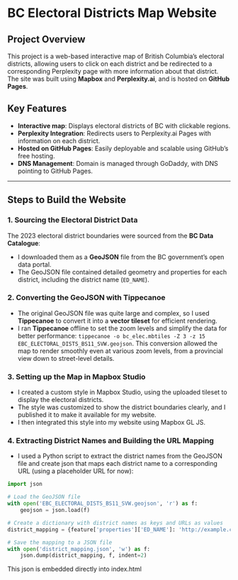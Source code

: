 # BC Electoral Districts Map Website

## Project Overview
This project is a web-based interactive map of British Columbia’s electoral districts, allowing users to click on each district and be redirected to a corresponding Perplexity page with more information about that district. The site was built using **Mapbox** and **Perplexity.ai**, and is hosted on **GitHub Pages**. 

## Key Features
- **Interactive map**: Displays electoral districts of BC with clickable regions.
- **Perplexity Integration**: Redirects users to Perplexity.ai Pages with information on each district.
- **Hosted on GitHub Pages**: Easily deployable and scalable using GitHub’s free hosting.
- **DNS Management**: Domain is managed through GoDaddy, with DNS pointing to GitHub Pages.

---

## Steps to Build the Website

### 1. Sourcing the Electoral District Data
The 2023 electoral district boundaries were sourced from the **BC Data Catalogue**:
- I downloaded them as a **GeoJSON** file from the BC government’s open data portal.
- The GeoJSON file contained detailed geometry and properties for each district, including the district name (`ED_NAME`).

### 2. Converting the GeoJSON with Tippecanoe
- The original GeoJSON file was quite large and complex, so I used **Tippecanoe** to convert it into a **vector tileset** for efficient rendering.
- I ran **Tippecanoe** offline to set the zoom levels and simplify the data for better performance:
  `tippecanoe -o bc_elec.mbtiles -Z 3 -z 15 EBC_ELECTORAL_DISTS_BS11_SVW.geojson`. This conversion allowed the map to render smoothly even at various zoom levels, from a provincial view down to street-level details.

### 3. Setting up the Map in Mapbox Studio

- I created a custom style in Mapbox Studio, using the uploaded tileset to display the electoral districts.
- The style was customized to show the district boundaries clearly, and I published it to make it available for my website.
- I then integrated this style into my website using Mapbox GL JS.

### 4. Extracting District Names and Building the URL Mapping

- I used a Python script to extract the district names from the GeoJSON file and create json that maps each district name to a corresponding URL (using a placeholder URL for now):
```python
import json

# Load the GeoJSON file
with open('EBC_ELECTORAL_DISTS_BS11_SVW.geojson', 'r') as f:
    geojson = json.load(f)

# Create a dictionary with district names as keys and URLs as values
district_mapping = {feature['properties']['ED_NAME']: 'http://example.com' for feature in geojson['features']}

# Save the mapping to a JSON file
with open('district_mapping.json', 'w') as f:
    json.dump(district_mapping, f, indent=2)
```
This json is embedded directly into index.html